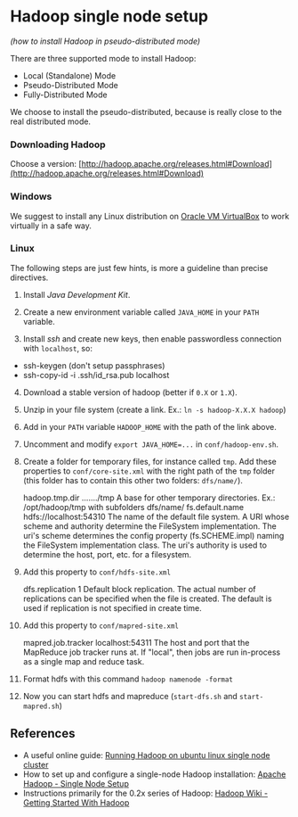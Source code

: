 Hadoop single node setup
=====================
*(how to install Hadoop in pseudo-distributed mode)*

There are three supported mode to install Hadoop:
* Local (Standalone) Mode
* Pseudo-Distributed Mode
* Fully-Distributed Mode

We choose to install the pseudo-distributed, because is really close to the real distributed mode.

### Downloading Hadoop

Choose a version: [http://hadoop.apache.org/releases.html#Download](http://hadoop.apache.org/releases.html#Download)

### Windows

We suggest to install any Linux distribution on [Oracle VM VirtualBox](https://www.virtualbox.org/wiki/Downloads) to work virtually in a safe way.

### Linux

The following steps are just few hints, is more a guideline than precise directives.

1) Install *Java Development Kit*.

2) Create a new environment variable called `JAVA_HOME` in your `PATH` variable.

3) Install *ssh* and create new keys, then enable passwordless connection with `localhost`, so:
* ssh-keygen (don't setup passphrases)
* ssh-copy-id -i .ssh/id_rsa.pub localhost

4) Download a stable version of hadoop (better if `0.X` or `1.X`).

5) Unzip in your file system (create a link. Ex.: `ln -s hadoop-X.X.X hadoop`)

6) Add in your `PATH` variable `HADOOP_HOME` with the path of the link above.

7) Uncomment and modify `export JAVA_HOME=...` in `conf/hadoop-env.sh`.

8) Create a folder for temporary files, for instance called `tmp`. Add these properties to `conf/core-site.xml` with the right path of the `tmp` folder (this folder has to contain this other two folders: `dfs/name/`).

    <property>
    <name>hadoop.tmp.dir</name>
	  <value>......./tmp</value>
	  <description>A base for other temporary directories. 
	  	Ex.: /opt/hadoop/tmp with subfolders dfs/name/</description>
	</property>
	
	<property>
	  <name>fs.default.name</name>
	  <value>hdfs://localhost:54310</value>
	  <description>The name of the default file system.  A URI whose
	  scheme and authority determine the FileSystem implementation.  The
	  uri's scheme determines the config property (fs.SCHEME.impl) naming
	  the FileSystem implementation class.  The uri's authority is used to
	  determine the host, port, etc. for a filesystem.</description>
	</property>
  
9) Add this property to `conf/hdfs-site.xml`

      <property>
	  <name>dfs.replication</name>
	  <value>1</value>
	  <description>Default block replication.
	  The actual number of replications can be specified when the file is created.
	  The default is used if replication is not specified in create time.
	  </description>
	</property>
  
10) Add this property to `conf/mapred-site.xml`
 
  	<property>
	  <name>mapred.job.tracker</name>
	  <value>localhost:54311</value>
	  <description>The host and port that the MapReduce job tracker runs
	  at.  If "local", then jobs are run in-process as a single map
	  and reduce task.
	  </description>
	</property>

11) Format hdfs with this command `hadoop namenode -format`

12) Now you can start hdfs and mapreduce (`start-dfs.sh` and `start-mapred.sh`)

## References

* A useful online guide: [Running Hadoop on ubuntu linux single node cluster](http://www.michael-noll.com/tutorials/running-hadoop-on-ubuntu-linux-single-node-cluster/)
* How to set up and configure a single-node Hadoop installation: [Apache Hadoop - Single Node Setup](http://hadoop.apache.org/docs/stable/hadoop-project-dist/hadoop-common/SingleNodeSetup.html)
* Instructions primarily for the 0.2x series of Hadoop: [Hadoop Wiki - Getting Started With Hadoop](http://wiki.apache.org/hadoop/GettingStartedWithHadoop)
